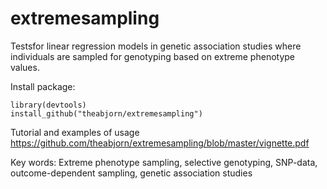 # extremesampling

Testsfor linear regression models 
in genetic association studies where individuals are sampled
for genotyping based on extreme phenotype values.

Install package:
```{r,eval=FALSE,warning=FALSE,message=FALSE}
library(devtools)
install_github("theabjorn/extremesampling")
```

Tutorial and examples of usage https://github.com/theabjorn/extremesampling/blob/master/vignette.pdf

Key words: Extreme phenotype sampling, selective genotyping, SNP-data, 
outcome-dependent sampling, genetic association studies
